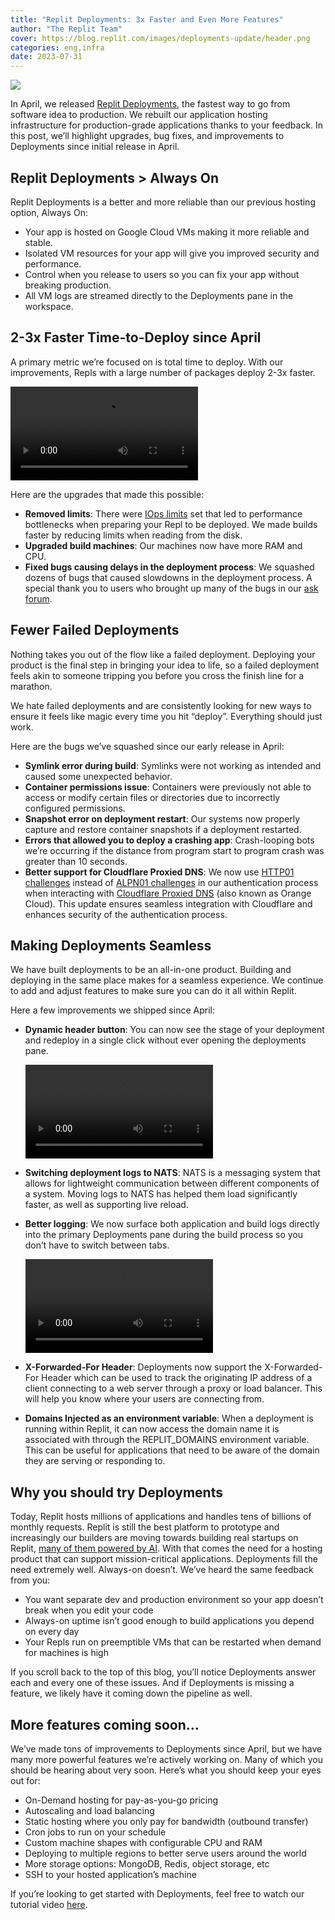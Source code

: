 ```yaml
---
title: "Replit Deployments: 3x Faster and Even More Features"
author: "The Replit Team"
cover: https://blog.replit.com/images/deployments-update/header.png
categories: eng,infra
date: 2023-07-31
---
```


![](https://blog.replit.com/images/deployments-update/header.png)


In April, we released [Replit Deployments](https://replit.com/site/deployments), the fastest way to go from software idea to production. We rebuilt our application hosting infrastructure for production-grade applications thanks to your feedback. In this post, we’ll highlight upgrades, bug fixes, and improvements to Deployments since initial release in April.


## Replit Deployments > Always On
 Replit Deployments is a better and more reliable than our previous hosting option, Always On:
- Your app is hosted on Google Cloud VMs making it more reliable and stable.
- Isolated VM resources for your app will give you improved security and performance.
- Control when you release to users so you can fix your app without breaking production.
- All VM logs are streamed directly to the Deployments pane in the workspace.


##  2-3x Faster Time-to-Deploy since April

A primary metric we’re focused on is total time to deploy. With our improvements, Repls with a large number of packages deploy 2-3x faster.

![Deployments Speed Improvements](https://blog.replit.com/images/deployments-update/deployment-speeds.mp4)


Here are the upgrades that made this possible:
- **Removed limits**: There were [IOps limits](https://cloudcasts.io/article/what-you-need-to-know-about-iops) set that led to performance bottlenecks when preparing your Repl to be deployed. We made builds faster by reducing limits when reading from the disk.
- **Upgraded build machines**: Our machines now have more RAM and CPU.
- **Fixed bugs causing delays in the deployment process**: We squashed dozens of bugs that caused slowdowns in the deployment process. A special thank you to users who brought up many of the bugs in our [ask forum](https://ask.replit.com/).


## Fewer Failed Deployments

Nothing takes you out of the flow like a failed deployment. Deploying your product is the final step in bringing your idea to life, so a failed deployment feels akin to someone tripping you before you cross the finish line for a marathon.

We hate failed deployments and are consistently looking for new ways to ensure it feels like magic every time you hit “deploy”. Everything should just work.

Here are the bugs we’ve squashed since our early release in April:
- **Symlink error during build**: Symlinks were not working as intended and caused some unexpected behavior.
- **Container permissions issue**: Containers were previously not able to access or modify certain files or directories due to incorrectly configured permissions.
- **Snapshot error on deployment restart**: Our systems now properly capture and restore container snapshots if a deployment restarted.
- **Errors that allowed you to deploy a crashing app**: Crash-looping bots we’re occurring if the distance from program start to program crash was greater than 10 seconds.
- **Better support for Cloudflare Proxied DNS**: We now use [HTTP01 challenges](https://cert-manager.io/docs/configuration/acme/http01/) instead of [ALPN01 challenges](https://letsencrypt.org/docs/challenge-types/#:~:text=TLS%2DALPN%2D01,will%20respond%20to%20validation%20requests.) in our authentication process when interacting with [Cloudflare Proxied DNS](https://developers.cloudflare.com/dns/manage-dns-records/reference/proxied-dns-records/) (also known as Orange Cloud). This update ensures seamless integration with Cloudflare and enhances security of the authentication process.


## Making Deployments Seamless

We have built deployments to be an all-in-one product. Building and deploying in the same place makes for a seamless experience. We continue to add and adjust features to make sure you can do it all within Replit.

Here a few improvements we shipped since April:
- **Dynamic header button**: You can now see the stage of your deployment and redeploy in a single click without ever opening the deployments pane.

  ![new deployments button](https://blog.replit.com/images/deployments-update/deployments_button.mp4)

- **Switching deployment logs to NATS**: NATS is a messaging system that allows for lightweight communication between different components of a system. Moving logs to NATS has helped them load significantly faster, as well as supporting live reload.
- **Better logging**: We now surface both application and build logs directly into the primary Deployments pane during the build process so you don’t have to switch between tabs.

  ![Video showcasing logs](https://blog.replit.com/images/deployments-update/better_logs.mp4)

- **X-Forwarded-For Header**: Deployments now support the X-Forwarded-For Header which can be used to track the originating IP address of a client connecting to a web server through a proxy or load balancer. This will help you know where your users are connecting from.
- **Domains Injected as an environment variable**: When a deployment is running within Replit, it can now access the domain name it is associated with through the REPLIT_DOMAINS environment variable. This can be useful for applications that need to be aware of the domain they are serving or responding to.


## Why you should try Deployments


Today, Replit hosts millions of applications and handles tens of billions of monthly requests. Replit is still the best platform to prototype and increasingly our builders are moving towards building real startups on Replit, [many of them powered by AI](ai-on-replit). With that comes the need for a hosting product that can support mission-critical applications. Deployments fill the need extremely well. Always-on doesn’t. We’ve heard the same feedback from you:
- You want separate dev and production environment so your app doesn’t break when you edit your code
- Always-on uptime isn’t good enough to build applications you depend on every day
- Your Repls run on preemptible VMs that can be restarted when demand for machines is high

If you scroll back to the top of this blog, you’ll notice Deployments answer each and every one of these issues. And if Deployments is missing a feature, we likely have it coming down the pipeline as well.

## More features coming soon…

We’ve made tons of improvements to Deployments since April, but we have many more powerful features we’re actively working on. Many of which you should be hearing about very soon. Here’s what you should keep your eyes out for:
- On-Demand hosting for pay-as-you-go pricing
- Autoscaling and load balancing
- Static hosting where you only pay for bandwidth (outbound transfer)
- Cron jobs to run on your schedule
- Custom machine shapes with configurable CPU and RAM
- Deploying to multiple regions to better serve users around the world
- More storage options: MongoDB, Redis, object storage, etc
- SSH to your hosted application’s machine

If you’re looking to get started with Deployments, feel free to watch our tutorial video [here](https://www.youtube.com/watch?v=RPpQNsNhivQ).